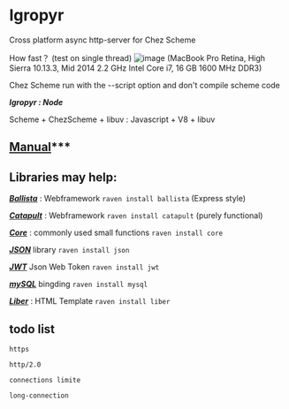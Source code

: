 # Igropyr
Cross platform async http-server for Chez Scheme

How fast？ (test on single thread)
![image](https://github.com/guenchi/Igropyr/blob/gh-pages/img/ab.png)
(MacBook Pro Retina, High Sierra 10.13.3, Mid 2014 2.2 GHz Intel Core i7, 16 GB 1600 MHz DDR3)

Chez Scheme run with the --script option and don't compile scheme code


***Igropyr : Node***

Scheme + ChezScheme + libuv : Javascript + V8 + libuv


## [Manual](https://guenchi.github.io/Igropyr)***


## Libraries may help:

***[Ballista](https://github.com/guenchi/Ballista)*** : Webframework `raven install ballista` (Express style)

***[Catapult](https://github.com/guenchi/Catapult)*** : Webframework `raven install catapult` (purely functional)

***[Core](https://github.com/guenchi/Core)*** : commonly used small functions `raven install core`

***[JSON](https://github.com/guenchi/json)*** library `raven install json`

***[JWT](https://github.com/guenchi/jwt)*** Json Web Token `raven install jwt` 

***[mySQL](https://github.com/chclock/mysql)*** bingding `raven install mysql`  

***[Liber](https://github.com/guenchi/Liber)*** : HTML Template `raven install liber` 




 
## todo list

```
https

http/2.0

connections limite

long-connection
```

